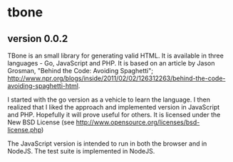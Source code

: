 tbone
=====
version 0.0.2
-------------

TBone is an small library for generating valid HTML. It is available in three languages - Go, JavaScript and PHP. It is based on an article by Jason Grosman, "Behind the Code: Avoiding Spaghetti"; http://www.npr.org/blogs/inside/2011/02/02/126312263/behind-the-code-avoiding-spaghetti-html.

I started with the go version as a vehicle to learn the language. I then realized that I liked the approach and implemented version in JavaScript and PHP. Hopefully it will prove useful for others. It is licensed under the New BSD License (see http://www.opensource.org/licenses/bsd-license.php)

The JavaScript version is intended to run in both the browser and in NodeJS. The test suite is implemented in NodeJS.
